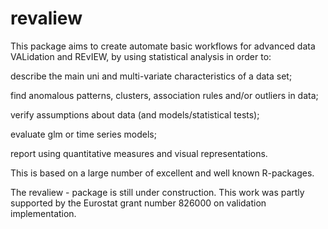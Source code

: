 # revaliew
This package aims to create automate basic workflows for advanced data VALidation and REvIEW, by using statistical analysis in order to: 

describe the main uni and multi-variate characteristics of a data set;

find anomalous patterns, clusters, association rules and/or outliers in data;

verify assumptions about data (and models/statistical tests);

evaluate glm or time series models;

report using quantitative measures and visual representations.

This is based on a large number of excellent and well known R-packages.

The revaliew - package is still under construction. This work was partly supported by the Eurostat grant number 826000 on validation implementation.

